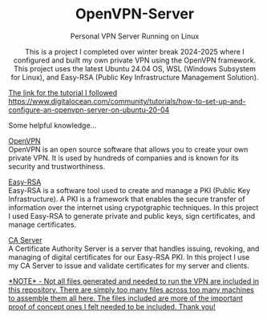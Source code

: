 <h1 align="center" style="color">OpenVPN-Server </h1>
<p align="center">Personal VPN Server Running on Linux</p>
<p align="center">This is a project I completed over winter break 2024-2025 where I configured and built my own private VPN using the OpenVPN framework.  This project uses the latest Ubuntu 24.04 OS, WSL (Windows Subsystem for
Linux), and Easy-RSA (Public Key Infrastructure Management Solution).</p>

<ins>The link for the tutorial I followed</ins><br/>
https://www.digitalocean.com/community/tutorials/how-to-set-up-and-configure-an-openvpn-server-on-ubuntu-20-04

Some helpful knowledge...

<ins>OpenVPN</ins><br/>
OpenVPN is an open source software that allows you to create your own private VPN. It is used by hundreds of companies and is known for its security and trustworthiness.

<ins>Easy-RSA</ins><br/>
Easy-RSA is a software tool used to create and manage a PKI (Public Key Infrastructure). A PKI is a framework that enables the secure transfer of information over the internet using crypotgraphic techniques.  In this project I used Easy-RSA to generate private and public keys, sign certificates, and manage certificates.

<ins>CA Server</ins><br/>
A Certificate Authority Server is a server that handles issuing, revoking, and managing of digital certificates for our Easy-RSA PKI. In this project I use my CA Server to issue and validate certificates for my server and clients.

<ins>\*NOTE\* - Not all files generated and needed to run the VPN are included in this repository. There are simply too many files across too many machines to assemble them all here.  The files included are more of the important proof of concept ones I felt needed to be included. Thank you!</ins>
